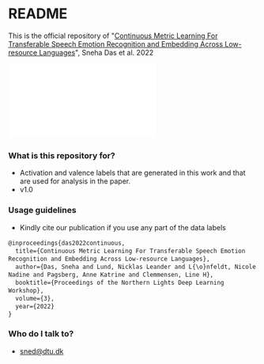 # README #

This is the official repository of 
"[Continuous Metric Learning For Transferable Speech Emotion Recognition and Embedding Across Low-resource Languages](https://septentrio.uit.no/index.php/nldl/article/view/6300)", Sneha Das et al. 2022

![Scatterplot](figures/scatter_act-crop.pdf)

### What is this repository for? ###

* Activation and valence labels that are generated in this work and that are used for analysis in the paper.  
* v1.0

### Usage guidelines ###

* Kindly cite our publication if you use any part of the data labels

```
@inproceedings{das2022continuous,
  title={Continuous Metric Learning For Transferable Speech Emotion Recognition and Embedding Across Low-resource Languages},
  author={Das, Sneha and Lund, Nicklas Leander and L{\o}nfeldt, Nicole Nadine and Pagsberg, Anne Katrine and Clemmensen, Line H},
  booktitle={Proceedings of the Northern Lights Deep Learning Workshop},
  volume={3},
  year={2022}
}

```

### Who do I talk to? ###

* sned@dtu.dk



